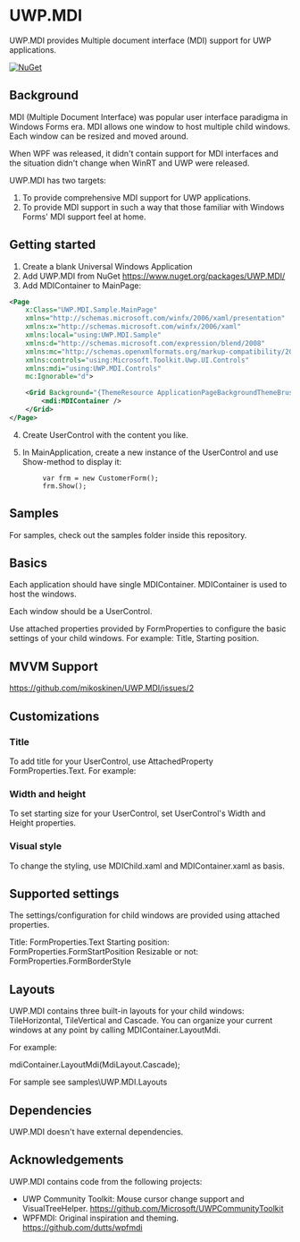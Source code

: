 # UWP.MDI

UWP.MDI provides Multiple document interface (MDI) support for UWP applications.

[![NuGet](https://img.shields.io/nuget/v/UWP.MDI.svg)](https://www.nuget.org/packages/UWP.MDI/)

## Background

MDI (Multiple Document Interface) was popular user interface paradigma in Windows Forms era. MDI allows one window to host multiple child windows. Each window can be resized and moved around.

When WPF was released, it didn't contain support for MDI interfaces and the situation didn't change when WinRT and UWP were released.

UWP.MDI has two targets: 

1. To provide comprehensive MDI support for UWP applications. 
2. To provide MDI support in such a way that those familiar with Windows Forms' MDI support feel at home.

## Getting started

1. Create a blank Universal Windows Application
2. Add UWP.MDI from NuGet https://www.nuget.org/packages/UWP.MDI/
3. Add MDIContainer to MainPage:
```xml
<Page
    x:Class="UWP.MDI.Sample.MainPage"
    xmlns="http://schemas.microsoft.com/winfx/2006/xaml/presentation"
    xmlns:x="http://schemas.microsoft.com/winfx/2006/xaml"
    xmlns:local="using:UWP.MDI.Sample"
    xmlns:d="http://schemas.microsoft.com/expression/blend/2008"
    xmlns:mc="http://schemas.openxmlformats.org/markup-compatibility/2006"
    xmlns:controls="using:Microsoft.Toolkit.Uwp.UI.Controls"
    xmlns:mdi="using:UWP.MDI.Controls"
    mc:Ignorable="d">

    <Grid Background="{ThemeResource ApplicationPageBackgroundThemeBrush}">
        <mdi:MDIContainer />
    </Grid>
</Page>
```

4. Create UserControl with the content you like.
5. In MainApplication, create a new instance of the UserControl and use Show-method to display it:

            var frm = new CustomerForm();
            frm.Show();
			
## Samples ##

For samples, check out the samples folder inside this repository.  
			
## Basics ##

Each application should have single MDIContainer. MDIContainer is used to host the windows. 

Each window should be a UserControl.

Use attached properties provided by FormProperties to configure the basic settings of your child windows. For example: Title, Starting position.

## MVVM Support ##

https://github.com/mikoskinen/UWP.MDI/issues/2

## Customizations ##

### Title ###

To add title for your UserControl, use AttachedProperty FormProperties.Text. For example:

<UserControl
    x:Class="UWP.MDI.Sample.InvoiceForm"
    xmlns:controls="using:UWP.MDI.Controls"
    xmlns="http://schemas.microsoft.com/winfx/2006/xaml/presentation"
    xmlns:x="http://schemas.microsoft.com/winfx/2006/xaml"
    xmlns:local="using:UWP.MDI.Sample"
    xmlns:d="http://schemas.microsoft.com/expression/blend/2008"
    xmlns:mc="http://schemas.openxmlformats.org/markup-compatibility/2006"
    controls:FormProperties.Text="Invoices">

### Width and height ###

To set starting size for your UserControl, set UserControl's Width and Height properties.

### Visual style ###

To change the styling, use MDIChild.xaml and MDIContainer.xaml as basis.

## Supported settings ##

The settings/configuration for child windows are provided using attached properties. 

Title: FormProperties.Text
Starting position: FormProperties.FormStartPosition
Resizable or not: FormProperties.FormBorderStyle

## Layouts ##

UWP.MDI contains three built-in layouts for your child windows: TileHorizontal, TileVertical and Cascade. You can organize your current windows at any point by calling MDIContainer.LayoutMdi.

For example:

mdiContainer.LayoutMdi(MdiLayout.Cascade);

For sample see samples\UWP.MDI.Layouts

## Dependencies

UWP.MDI doesn't have external dependencies.

## Acknowledgements

UWP.MDI contains code from the following projects:

* UWP Community Toolkit: Mouse cursor change support and VisualTreeHelper. https://github.com/Microsoft/UWPCommunityToolkit
* WPFMDI: Original inspiration and theming. https://github.com/dutts/wpfmdi


 
